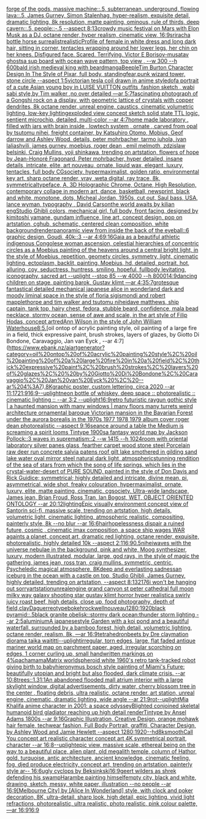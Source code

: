 [forge of the gods, massive machine::.5, subterranean, underground, flowing lava::.5, James Gurney, Simon Stalenhag, hyper-realism, exquisite detail, dramatic lighting, 8k resolution, matte painting, ominous, rule of thirds, deep cavern::.5, people::-.5 --aspect 8:13](https://www.ebank.nz/aiartgenerator?category=forge%20of%20the%20gods%2C%20massive%20machine%3A%3A.5%2C%20subterranean%2C%20underground%2C%20flowing%20lava%3A%3A.5%2C%20James%20Gurney%2C%20Simon%20Stalenhag%2C%20hyper-realism%2C%20exquisite%20detail%2C%20dramatic%20lighting%2C%208k%20resolution%2C%20matte%20painting%2C%20ominous%2C%20rule%20of%20thirds%2C%20deep%20cavern%3A%3A.5%2C%20people%3A%3A-.5%20--aspect%208%3A13)[crowdy music festival on Mars with Elon Musk as a DJ, octane render, hyper realism, cinematic view, 16:9](https://www.ebank.nz/aiartgenerator?category=crowdy%20music%20festival%20on%20Mars%20with%20Elon%20Musk%20as%20a%20DJ%2C%20octane%20render%2C%20hyper%20realism%2C%20cinematic%20view%2C%2016%3A9)[sriracha bottle horse surrealist](https://www.ebank.nz/aiartgenerator?category=sriracha%20bottle%20horse%20surrealist)[realistic](https://www.ebank.nz/aiartgenerator?category=realistic)[Profile of female in white dress and long dark hair, sitting in corner, tentacles wrapping around her lower legs, her chin on her knees. Disfigured face. Scared. Terrifying. Victor E Borisov-musatav ghosts](https://www.ebank.nz/aiartgenerator?category=Profile%20of%20female%20in%20white%20dress%20and%20long%20dark%20hair%2C%20sitting%20in%20corner%2C%20tentacles%20wrapping%20around%20her%20lower%20legs%2C%20her%20chin%20on%20her%20knees.%20Disfigured%20face.%20Scared.%20Terrifying.%20Victor%20E%20Borisov-musatav%20ghosts)[a sup board with ocean wave pattern, top view , --w 300 --h 600](https://www.ebank.nz/aiartgenerator?category=a%20sup%20board%20with%20ocean%20wave%20pattern%2C%20top%20view%20%2C%20--w%20300%20--h%20600)[bald irish medieval king with beard](https://www.ebank.nz/aiartgenerator?category=bald%20irish%20medieval%20king%20with%20beard)[manga](https://www.ebank.nz/aiartgenerator?category=manga)[Beeple](https://www.ebank.nz/aiartgenerator?category=Beeple)[Tim Burton Character Design In The Style of Pixar, full body, standing](https://www.ebank.nz/aiartgenerator?category=Tim%20Burton%20Character%20Design%20In%20The%20Style%20of%20Pixar%2C%20full%20body%2C%20standing)[fear,](https://www.ebank.nz/aiartgenerator?category=fear%2C)[punk wizard tower, stone circle --aspect 1:5](https://www.ebank.nz/aiartgenerator?category=punk%20wizard%20tower%2C%20stone%20circle%20--aspect%201%3A5)[victorian tesla coil drawn in anime style](https://www.ebank.nz/aiartgenerator?category=victorian%20tesla%20coil%20drawn%20in%20anime%20style)[dof](https://www.ebank.nz/aiartgenerator?category=dof)[a portrait of a cute Asian young boy in LUISE VUITTON  outfits  ,fashion sketch  , wabi sabi style,by Tim walker ,no over detailed —ar 5:7](https://www.ebank.nz/aiartgenerator?category=a%20portrait%20of%20a%20cute%20Asian%20young%20boy%20in%20LUISE%20VUITTON%20%20outfits%20%20%2Cfashion%20sketch%20%20%2C%20wabi%20sabi%20style%2Cby%20Tim%20walker%20%2Cno%20over%20detailed%20%E2%80%94ar%205%3A7)[fascinating photograph of a Gongshi rock on a display, with geometric lattice of crystals with copper dendrites, 8k octane render, unreal engine, caustics, cinematic volumetric lighting, low-key lighting](https://www.ebank.nz/aiartgenerator?category=fascinating%20photograph%20of%20a%20Gongshi%20rock%20on%20a%20display%2C%20with%20geometric%20lattice%20of%20crystals%20with%20copper%20dendrites%2C%208k%20octane%20render%2C%20unreal%20engine%2C%20caustics%2C%20cinematic%20volumetric%20lighting%2C%20low-key%20lighting)[exploded view concept sketch solid state TTL logic, sentient microchip, detailed, multi-color --ar 4:7](https://www.ebank.nz/aiartgenerator?category=exploded%20view%20concept%20sketch%20solid%20state%20TTL%20logic%2C%20sentient%20microchip%2C%20detailed%2C%20multi-color%20--ar%204%3A7)[home made laboratory , filled with jars with brain inside  , lowtech system , ornate , carved from opal by tsutomu nihei, freight container, by Katsuhiro Otomo, Mobius, Geof darrow and Ashley Wood, details, peter mohrbacher, tarmo juhola, ivan laliashvili, james gurney, moebius, roger dean , emil melmoth, zdzislaw belsinki, Craig Mullins, yoji shinkawa, trending on artstation, flowers of hope by Jean-Honoré Fragonard, Peter mohrbacher, hyper detailed, insane details, intricate, elite, art nouveau, ornate, liquid wax, elegant, luxury, tentacles, full body CGsociety, hypermaximalist, golden ratio, environmental key art, sharp octane render, vray ,weta digital, ray trace, 8k, symmetrical](https://www.ebank.nz/aiartgenerator?category=home%20made%20laboratory%20%2C%20filled%20with%20jars%20with%20brain%20inside%20%20%2C%20lowtech%20system%20%2C%20ornate%20%2C%20carved%20from%20opal%20by%20tsutomu%20nihei%2C%20freight%20container%2C%20by%20Katsuhiro%20Otomo%2C%20Mobius%2C%20Geof%20darrow%20and%20Ashley%20Wood%2C%20details%2C%20peter%20mohrbacher%2C%20tarmo%20juhola%2C%20ivan%20laliashvili%2C%20james%20gurney%2C%20moebius%2C%20roger%20dean%20%2C%20emil%20melmoth%2C%20zdzislaw%20belsinki%2C%20Craig%20Mullins%2C%20yoji%20shinkawa%2C%20trending%20on%20artstation%2C%20flowers%20of%20hope%20by%20Jean-Honor%C3%A9%20Fragonard%2C%20Peter%20mohrbacher%2C%20hyper%20detailed%2C%20insane%20details%2C%20intricate%2C%20elite%2C%20art%20nouveau%2C%20ornate%2C%20liquid%20wax%2C%20elegant%2C%20luxury%2C%20tentacles%2C%20full%20body%20CGsociety%2C%20hypermaximalist%2C%20golden%20ratio%2C%20environmental%20key%20art%2C%20sharp%20octane%20render%2C%20vray%20%2Cweta%20digital%2C%20ray%20trace%2C%208k%2C%20symmetrical)[typeface, A, 3D Holographic Chrome, Octane, High Resolution, contemporary collage in modern art, dance, basketball, newsprint, black and white, monotone, dots, Micheal Jordan, 1950s, cut out, Saul bass, USA, lance wyman, typography <DUNK>, David Carson](https://www.ebank.nz/aiartgenerator?category=typeface%2C%20A%2C%203D%20Holographic%20Chrome%2C%20Octane%2C%20High%20Resolution%2C%20contemporary%20collage%20in%20modern%20art%2C%20dance%2C%20basketball%2C%20newsprint%2C%20black%20and%20white%2C%20monotone%2C%20dots%2C%20Micheal%20Jordan%2C%201950s%2C%20cut%20out%2C%20Saul%20bass%2C%20USA%2C%20lance%20wyman%2C%20typography%20%3CDUNK%3E%2C%20David%20Carson)[the world awaits by kilian eng](https://www.ebank.nz/aiartgenerator?category=the%20world%20awaits%20by%20kilian%20eng)[Studio Ghibli colors, mechanical girl, full body, front facing, designed by kimitoshi yamane, gundam influence, line art, concept design, pop on artstation, cghub, schematic, centered clean composition, white background](https://www.ebank.nz/aiartgenerator?category=Studio%20Ghibli%20colors%2C%20mechanical%20girl%2C%20full%20body%2C%20front%20facing%2C%20designed%20by%20kimitoshi%20yamane%2C%20gundam%20influence%2C%20line%20art%2C%20concept%20design%2C%20pop%20on%20artstation%2C%20cghub%2C%20schematic%2C%20centered%20clean%20composition%2C%20white%20background)[render](https://www.ebank.nz/aiartgenerator?category=render)[panoramic view from inside the back of the eyeball::6 graphic design, Goudi, 40k::3 --ar 4:6](https://www.ebank.nz/aiartgenerator?category=panoramic%20view%20from%20inside%20the%20back%20of%20the%20eyeball%3A%3A6%20graphic%20design%2C%20Goudi%2C%2040k%3A%3A3%20--ar%204%3A6)[9:16](https://www.ebank.nz/aiartgenerator?category=9%3A16)[Gaia as a beautiful athletic indigenous Congolese woman ascension, celestial hierarchies of concentric circles as a Moebius painting of the heavens around a central bright light, in the style of Moebius, repetition, geomety circles, symmetry, light, cinematic lighting, ectoplasm, backlit, painting, Moebius, hd, detailed, portrait, hot, alluring, coy, seductress, huntress, smiling, hopeful, fullbody levitating, iconography, sacred art --uplight --stop 85 --w 4000 --h 8000](https://www.ebank.nz/aiartgenerator?category=Gaia%20as%20a%20beautiful%20athletic%20indigenous%20Congolese%20woman%20ascension%2C%20celestial%20hierarchies%20of%20concentric%20circles%20as%20a%20Moebius%20painting%20of%20the%20heavens%20around%20a%20central%20bright%20light%2C%20in%20the%20style%20of%20Moebius%2C%20repetition%2C%20geomety%20circles%2C%20symmetry%2C%20light%2C%20cinematic%20lighting%2C%20ectoplasm%2C%20backlit%2C%20painting%2C%20Moebius%2C%20hd%2C%20detailed%2C%20portrait%2C%20hot%2C%20alluring%2C%20coy%2C%20seductress%2C%20huntress%2C%20smiling%2C%20hopeful%2C%20fullbody%20levitating%2C%20iconography%2C%20sacred%20art%20--uplight%20--stop%2085%20--w%204000%20--h%208000)[14:9](https://www.ebank.nz/aiartgenerator?category=14%3A9)[dancing children on stage, painting barok, Gustav klimt —ar 4:3](https://www.ebank.nz/aiartgenerator?category=dancing%20children%20on%20stage%2C%20painting%20barok%2C%20Gustav%20klimt%20%E2%80%94ar%204%3A3)[5:7](https://www.ebank.nz/aiartgenerator?category=5%3A7)[grotesque fantastical detailed mechanical japanese alice in wonderland dark and moody liminal space in the style of floria sigismondi and robert mapplethorpe and tim walker and tsutomu nihei](https://www.ebank.nz/aiartgenerator?category=grotesque%20fantastical%20detailed%20mechanical%20japanese%20alice%20in%20wonderland%20dark%20and%20moody%20liminal%20space%20in%20the%20style%20of%20floria%20sigismondi%20and%20robert%20mapplethorpe%20and%20tim%20walker%20and%20tsutomu%20nihei)[dave matthews, ship captain, tank top, hairy chest, fedora, stubble beard, confidence, mala bead necklace, stormy ocean, sense of awe and scale, in the art style of Filip Hodas, concept art](https://www.ebank.nz/aiartgenerator?category=dave%20matthews%2C%20ship%20captain%2C%20tank%20top%2C%20hairy%20chest%2C%20fedora%2C%20stubble%20beard%2C%20confidence%2C%20mala%20bead%20necklace%2C%20stormy%20ocean%2C%20sense%20of%20awe%20and%20scale%2C%20in%20the%20art%20style%20of%20Filip%20Hodas%2C%20concept%20art)[red](https://www.ebank.nz/aiartgenerator?category=red)[Ann Wilson in the style of John William Waterhouse](https://www.ebank.nz/aiartgenerator?category=Ann%20Wilson%20in%20the%20style%20of%20John%20William%20Waterhouse)[8:5](https://www.ebank.nz/aiartgenerator?category=8%3A5)[.](https://www.ebank.nz/aiartgenerator?category=.)[oil ontop of acrylic painting style, oil painting of a large fire in a field, thick expressive paint, brush strokes, layers of glazes,  by Giotto Di Bondone, Caravaggio, Jan van Eyck , --ar 4:7](https://www.ebank.nz/aiartgenerator?category=oil%20ontop%20of%20acrylic%20painting%20style%2C%20oil%20painting%20of%20a%20large%20fire%20in%20a%20field%2C%20thick%20expressive%20paint%2C%20brush%20strokes%2C%20layers%20of%20glazes%2C%20%20by%20Giotto%20Di%20Bondone%2C%20Caravaggio%2C%20Jan%20van%20Eyck%20%2C%20--ar%204%3A7)[,8K](https://www.ebank.nz/aiartgenerator?category=%2C8K)[graphic poster, custom lettering, circa 2020 --ar 11:17](https://www.ebank.nz/aiartgenerator?category=graphic%20poster%2C%20custom%20lettering%2C%20circa%202020%20--ar%2011%3A17)[21:9](https://www.ebank.nz/aiartgenerator?category=21%3A9)[16:9](https://www.ebank.nz/aiartgenerator?category=16%3A9)[--uplight](https://www.ebank.nz/aiartgenerator?category=--uplight)[neon bottle of whiskey, deep space :: photorealistic :: cinematic lighting :: --ar 3:2 --uplight](https://www.ebank.nz/aiartgenerator?category=neon%20bottle%20of%20whiskey%2C%20deep%20space%20%3A%3A%20photorealistic%20%3A%3A%20cinematic%20lighting%20%3A%3A%20--ar%203%3A2%20--uplight)[16:9](https://www.ebank.nz/aiartgenerator?category=16%3A9)[retro futuristic raygun gothic style | a haunted mansion  with many windows | many floors many turrets weird architecture ornamental baroque Victorian mansion in the Bavarian Forest under the aurora borealis in the 1970s 1977 1978 1979 album cover roger dean photorealistic --aspect 9:16](https://www.ebank.nz/aiartgenerator?category=retro%20futuristic%20raygun%20gothic%20style%20%7C%20a%20haunted%20mansion%20%20with%20many%20windows%20%7C%20many%20floors%20many%20turrets%20weird%20architecture%20ornamental%20baroque%20Victorian%20mansion%20in%20the%20Bavarian%20Forest%20under%20the%20aurora%20borealis%20in%20the%201970s%201977%201978%201979%20album%20cover%20roger%20dean%20photorealistic%20--aspect%209%3A16)[seance around a table the Medium is screaming  a spirit looms Tintype 1900s](https://www.ebank.nz/aiartgenerator?category=seance%20around%20a%20table%20the%20Medium%20is%20screaming%20%20a%20spirit%20looms%20Tintype%201900s)[a fantasy world map by Jackson Pollock::3 waves in suprematism::2 --w 1415 --h 1024](https://www.ebank.nz/aiartgenerator?category=a%20fantasy%20world%20map%20by%20Jackson%20Pollock%3A%3A3%20waves%20in%20suprematism%3A%3A2%20--w%201415%20--h%201024)[room with oriental laboratory silver panes glass ,fearther carpet wood stone steel Porcelain raw deer run concrete salvia patens roof gilt lake smothered in gilding sand lake water oval mirror steel natural dark light, atmospheric](https://www.ebank.nz/aiartgenerator?category=room%20with%20oriental%20laboratory%20silver%20panes%20glass%20%2Cfearther%20carpet%20wood%20stone%20steel%20Porcelain%20raw%20deer%20run%20concrete%20salvia%20patens%20roof%20gilt%20lake%20smothered%20in%20gilding%20sand%20lake%20water%20oval%20mirror%20steel%20natural%20dark%20light%2C%20atmospheric)[stunning rendition of the sea of stars from which the song of life springs, which lies in the crystal-water-desert of PURE SOUND, painted in the style of Don Davis and Rick Guidice; symmetrical; highly detailed and intricate, divine mean, pi, asymmetrical, wide shot, freaky colouration, hypermaximalist, ornate, luxury, elite, matte painting, cinematic, cgsociety, Ultra-wide landscape, James jean, Brian Froud, Ross Tran, Ian Bogost, WET, OBJECT ORIENTED ONTOLOGY --ar 20:12](https://www.ebank.nz/aiartgenerator?category=stunning%20rendition%20of%20the%20sea%20of%20stars%20from%20which%20the%20song%20of%20life%20springs%2C%20which%20lies%20in%20the%20crystal-water-desert%20of%20PURE%20SOUND%2C%20painted%20in%20the%20style%20of%20Don%20Davis%20and%20Rick%20Guidice%3B%20symmetrical%3B%20highly%20detailed%20and%20intricate%2C%20divine%20mean%2C%20pi%2C%20asymmetrical%2C%20wide%20shot%2C%20freaky%20colouration%2C%20hypermaximalist%2C%20ornate%2C%20luxury%2C%20elite%2C%20matte%20painting%2C%20cinematic%2C%20cgsociety%2C%20Ultra-wide%20landscape%2C%20James%20jean%2C%20Brian%20Froud%2C%20Ross%20Tran%2C%20Ian%20Bogost%2C%20WET%2C%20OBJECT%20ORIENTED%20ONTOLOGY%20--ar%2020%3A12)[lighting](https://www.ebank.nz/aiartgenerator?category=lighting)[Epic visually environment concept view of  Santorin sci-fi, massive scale, trending on artstation, high details, volumetric light, cinematic lighting, atmospheric realistic, compositing, painterly style, 8k --no blur --ar 16:6](https://www.ebank.nz/aiartgenerator?category=Epic%20visually%20environment%20concept%20view%20of%20%20Santorin%20sci-fi%2C%20massive%20scale%2C%20trending%20on%20artstation%2C%20high%20details%2C%20volumetric%20light%2C%20cinematic%20lighting%2C%20atmospheric%20realistic%2C%20compositing%2C%20painterly%20style%2C%208k%20--no%20blur%20--ar%2016%3A6)[hair](https://www.ebank.nz/aiartgenerator?category=hair)[hopelessness dispair a ruined future, cosmic , cinematic imax composition, a space ship wages WAR againts a planet, concept art, dramatic red lighting, octane render, exquisite, photorealistic, highly detailed 10k --aspect 2:1](https://www.ebank.nz/aiartgenerator?category=hopelessness%20dispair%20a%20ruined%20future%2C%20cosmic%20%2C%20cinematic%20imax%20composition%2C%20a%20space%20ship%20wages%20WAR%20againts%20a%20planet%2C%20concept%20art%2C%20dramatic%20red%20lighting%2C%20octane%20render%2C%20exquisite%2C%20photorealistic%2C%20highly%20detailed%2010k%20--aspect%202%3A1)[16:9](https://www.ebank.nz/aiartgenerator?category=16%3A9)[0.5](https://www.ebank.nz/aiartgenerator?category=0.5)[nihei](https://www.ebank.nz/aiartgenerator?category=nihei)[waves with the universe nebulae in the background, pink and white, Moog synthesizer, luxury, modern illustrated, modular, large, god rays, in the style of magic the gathering, james jean, ross tran, craig mullins. symmetric, centric, Psycheledic magical atmosphere, 8K](https://www.ebank.nz/aiartgenerator?category=waves%20with%20the%20universe%20nebulae%20in%20the%20background%2C%20pink%20and%20white%2C%20Moog%20synthesizer%2C%20luxury%2C%20modern%20illustrated%2C%20modular%2C%20large%2C%20god%20rays%2C%20in%20the%20style%20of%20magic%20the%20gathering%2C%20james%20jean%2C%20ross%20tran%2C%20craig%20mullins.%20symmetric%2C%20centric%2C%20Psycheledic%20magical%20atmosphere%2C%208K)[deep and everlasting sadness](https://www.ebank.nz/aiartgenerator?category=deep%20and%20everlasting%20sadness)[an iceburg in the ocean with a castle on top, Studio Ghibli, James Gurney, highly detailed, trending on artstation, --aspect 8:13](https://www.ebank.nz/aiartgenerator?category=an%20iceburg%20in%20the%20ocean%20with%20a%20castle%20on%20top%2C%20Studio%20Ghibli%2C%20James%20Gurney%2C%20highly%20detailed%2C%20trending%20on%20artstation%2C%20--aspect%208%3A13)[2176](https://www.ebank.nz/aiartgenerator?category=2176)[i won't be hanging out sorry](https://www.ebank.nz/aiartgenerator?category=i%20won%27t%20be%20hanging%20out%20sorry)[artstation](https://www.ebank.nz/aiartgenerator?category=artstation)[unrealengine  grand canyon st peter cathedral full moon milky way galaxy shooting star gustav klimt horror hyper realistic](https://www.ebank.nz/aiartgenerator?category=unrealengine%20%20grand%20canyon%20st%20peter%20cathedral%20full%20moon%20milky%20way%20galaxy%20shooting%20star%20gustav%20klimt%20horror%20hyper%20realistic)[a swirly juicy roast beef, high details, close up, food photography, depth of field,](https://www.ebank.nz/aiartgenerator?category=a%20swirly%20juicy%20roast%20beef%2C%20high%20details%2C%20close%20up%2C%20food%20photography%2C%20depth%20of%20field%2C)[clay](https://www.ebank.nz/aiartgenerator?category=clay)[Daguerreotype](https://www.ebank.nz/aiartgenerator?category=Daguerreotype)[bokeh](https://www.ebank.nz/aiartgenerator?category=bokeh)[rockwell](https://www.ebank.nz/aiartgenerator?category=rockwell)[nouveau](https://www.ebank.nz/aiartgenerator?category=nouveau)[1280:1920](https://www.ebank.nz/aiartgenerator?category=1280%3A1920)[black pyramid::.5black granite obelisk::stormy dark ocean:thunder storm lighting --ar 2:5](https://www.ebank.nz/aiartgenerator?category=black%20pyramid%3A%3A.5black%20granite%20obelisk%3A%3Astormy%20dark%20ocean%3Athunder%20storm%20lighting%20--ar%202%3A5)[aluminium](https://www.ebank.nz/aiartgenerator?category=aluminium)[A japanesestyle Garden with a koi pond and a beautiful waterfall, surrounded by a bamboo forest, high detail,  volumetric lighting, octane render, realism, 8k, —ar 16:9](https://www.ebank.nz/aiartgenerator?category=A%20japanesestyle%20Garden%20with%20a%20koi%20pond%20and%20a%20beautiful%20waterfall%2C%20surrounded%20by%20a%20bamboo%20forest%2C%20high%20detail%2C%20%20volumetric%20lighting%2C%20octane%20render%2C%20realism%2C%208k%2C%20%E2%80%94ar%2016%3A9)[tetrahedron](https://www.ebank.nz/aiartgenerator?category=tetrahedron)[beets by Dre claymation diorama taika waititti](https://www.ebank.nz/aiartgenerator?category=beets%20by%20Dre%20claymation%20diorama%20taika%20waititti)[--uplight](https://www.ebank.nz/aiartgenerator?category=--uplight)[irregular, torn edges, large, flat faded antique  mariner  world map on parchment paper, aged, irregular scorching on edges, 1 corner curling up, small handwritten markings on 4%](https://www.ebank.nz/aiartgenerator?category=irregular%2C%20torn%20edges%2C%20large%2C%20flat%20faded%20antique%20%20mariner%20%20world%20map%20on%20parchment%20paper%2C%20aged%2C%20irregular%20scorching%20on%20edges%2C%201%20corner%20curling%20up%2C%20small%20handwritten%20markings%20on%204%25)[pachamama](https://www.ebank.nz/aiartgenerator?category=pachamama)[Matrix world](https://www.ebank.nz/aiartgenerator?category=Matrix%20world)[spheroid white 1960's retro tank-tracked robot giving birth to baby](https://www.ebank.nz/aiartgenerator?category=spheroid%20white%201960%27s%20retro%20tank-tracked%20robot%20giving%20birth%20to%20baby)[hieronymus bosch style painting of Miami's Future: beautifully utopian and bright but also flooded, dark climate crisis. --ar 10:8](https://www.ebank.nz/aiartgenerator?category=hieronymus%20bosch%20style%20painting%20of%20Miami%27s%20Future%3A%20beautifully%20utopian%20and%20bright%20but%20also%20flooded%2C%20dark%20climate%20crisis.%20--ar%2010%3A8)[trees::1.3](https://www.ebank.nz/aiartgenerator?category=trees%3A%3A1.3)[1:1](https://www.ebank.nz/aiartgenerator?category=1%3A1)[An abandoned flooded mall atrium interior with a large skylight window, digital advertisements, dirty water, cherry blossom tree in the center , floating debris, ultra realistic, octane render, art station, unreal engine, cinematic, dramatic lighting, wide angle --ar 21:9](https://www.ebank.nz/aiartgenerator?category=An%20abandoned%20flooded%20mall%20atrium%20interior%20with%20a%20large%20skylight%20window%2C%20digital%20advertisements%2C%20dirty%20water%2C%20cherry%20blossom%20tree%20in%20the%20center%20%2C%20floating%20debris%2C%20ultra%20realistic%2C%20octane%20render%2C%20art%20station%2C%20unreal%20engine%2C%20cinematic%2C%20dramatic%20lighting%2C%20wide%20angle%20--ar%2021%3A9)[rot](https://www.ebank.nz/aiartgenerator?category=rot)[--uplight](https://www.ebank.nz/aiartgenerator?category=--uplight)[Mia Khalifa anime character in 2001: a space odyssey](https://www.ebank.nz/aiartgenerator?category=Mia%20Khalifa%20anime%20character%20in%202001%3A%20a%20space%20odyssey)[Blighted conjoined skeletal  humanoid bird gladiator reaching up  high detail renderTintype by Ansel Adams 1800s --ar 9:16](https://www.ebank.nz/aiartgenerator?category=Blighted%20conjoined%20skeletal%20%20humanoid%20bird%20gladiator%20reaching%20up%20%20high%20detail%20renderTintype%20by%20Ansel%20Adams%201800s%20--ar%209%3A16)[Graphic Illustration, Creative Design, orange mohawk hair female, techwear fashion, Full Body Portrait, graffiti, Character Design, by Ashley Wood and Jamie Hewlett --aspect 1280:1920](https://www.ebank.nz/aiartgenerator?category=Graphic%20Illustration%2C%20Creative%20Design%2C%20orange%20mohawk%20hair%20female%2C%20techwear%20fashion%2C%20Full%20Body%20Portrait%2C%20graffiti%2C%20Character%20Design%2C%20by%20Ashley%20Wood%20and%20Jamie%20Hewlett%20--aspect%201280%3A1920)[--hd](https://www.ebank.nz/aiartgenerator?category=--hd)[8k](https://www.ebank.nz/aiartgenerator?category=8k)[smooth](https://www.ebank.nz/aiartgenerator?category=smooth)[Call You concept art realistic character concept art 4K symmetrical portrait, character --ar 16:8](https://www.ebank.nz/aiartgenerator?category=Call%20You%20concept%20art%20realistic%20character%20concept%20art%204K%20symmetrical%20portrait%2C%20character%20--ar%2016%3A8)[--uplight](https://www.ebank.nz/aiartgenerator?category=--uplight)[epic view, massive scale, ethereal being on the way to a beautiful place, alien plant, old megalith temple, column of Hathor, gold, turquoise, antic architecture, ancient knowledge, cinematic feeling, fog, djed produce electricity, concept art, trending on artstation, painterly style ar-- 16:6](https://www.ebank.nz/aiartgenerator?category=epic%20view%2C%20massive%20scale%2C%20ethereal%20being%20on%20the%20way%20to%20a%20beautiful%20place%2C%20alien%20plant%2C%20old%20megalith%20temple%2C%20column%20of%20Hathor%2C%20gold%2C%20turquoise%2C%20antic%20architecture%2C%20ancient%20knowledge%2C%20cinematic%20feeling%2C%20fog%2C%20djed%20produce%20electricity%2C%20concept%20art%2C%20trending%20on%20artstation%2C%20painterly%20style%20ar--%2016%3A6)[ugly cyclops by Beksinkski](https://www.ebank.nz/aiartgenerator?category=ugly%20cyclops%20by%20Beksinkski)[16:9](https://www.ebank.nz/aiartgenerator?category=16%3A9)[geert wilders as shrek defending his swamp](https://www.ebank.nz/aiartgenerator?category=geert%20wilders%20as%20shrek%20defending%20his%20swamp)[Harambe painting himself](https://www.ebank.nz/aiartgenerator?category=Harambe%20painting%20himself)[empty city, black and white, drawing, sketch, messy, white paper, illustration --no people --ar 16:9](https://www.ebank.nz/aiartgenerator?category=empty%20city%2C%20black%20and%20white%2C%20drawing%2C%20sketch%2C%20messy%2C%20white%20paper%2C%20illustration%20--no%20people%20--ar%2016%3A9)[[Melbourne City] by [Alice In Wonderland] style, with clock and poker decoration, 8K, ultra-detail, sharp look, high detail, epic lighting, vivid light refractions, photorealistic, ultra realistic, photo realistic, pink colour palette, —ar 16:9](https://www.ebank.nz/aiartgenerator?category=%5BMelbourne%20City%5D%20by%20%5BAlice%20In%20Wonderland%5D%20style%2C%20with%20clock%20and%20poker%20decoration%2C%208K%2C%20ultra-detail%2C%20sharp%20look%2C%20high%20detail%2C%20epic%20lighting%2C%20vivid%20light%20refractions%2C%20photorealistic%2C%20ultra%20realistic%2C%20photo%20realistic%2C%20pink%20colour%20palette%2C%20%E2%80%94ar%2016%3A9)[16:9](https://www.ebank.nz/aiartgenerator?category=16%3A9)